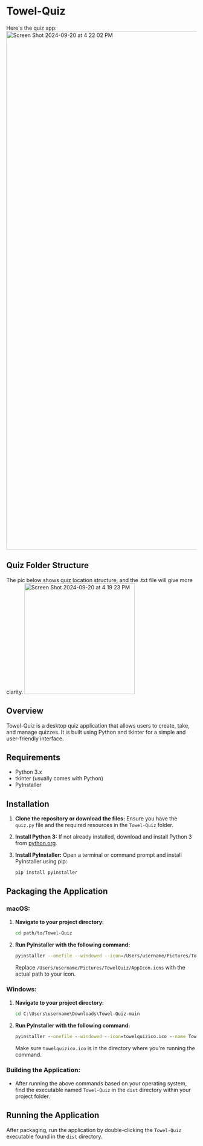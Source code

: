 # Towel-Quiz

Here's the quiz app:
<img width="1368" alt="Screen Shot 2024-09-20 at 4 22 02 PM" src="https://github.com/user-attachments/assets/00462569-7628-488f-907d-af43859e6ca5">

## Quiz Folder Structure
The pic below shows quiz location structure, and the .txt file will give more clarity.
<img width="292" alt="Screen Shot 2024-09-20 at 4 19 23 PM" src="https://github.com/user-attachments/assets/af9c01ef-e00f-404a-a676-5e4ab00a4652">

## Overview
Towel-Quiz is a desktop quiz application that allows users to create, take, and manage quizzes. It is built using Python and tkinter for a simple and user-friendly interface.

## Requirements
- Python 3.x
- tkinter (usually comes with Python)
- PyInstaller

## Installation
1. **Clone the repository or download the files:**
   Ensure you have the `quiz.py` file and the required resources in the `Towel-Quiz` folder.

2. **Install Python 3:**
   If not already installed, download and install Python 3 from [python.org](https://www.python.org/).

3. **Install PyInstaller:**
   Open a terminal or command prompt and install PyInstaller using pip:
   ```bash
   pip install pyinstaller
   ```

## Packaging the Application

### macOS:
1. **Navigate to your project directory:**
   ```bash
   cd path/to/Towel-Quiz
   ```

2. **Run PyInstaller with the following command:**
   ```bash
   pyinstaller --onefile --windowed --icon=/Users/username/Pictures/TowelQuiz/AppIcon.icns --name Towel-Quiz quiz.py
   ```
   Replace `/Users/username/Pictures/TowelQuiz/AppIcon.icns` with the actual path to your icon.

### Windows:
1. **Navigate to your project directory:**
   ```cmd
   cd C:\Users\username\Downloads\Towel-Quiz-main
   ```

2. **Run PyInstaller with the following command:**
   ```cmd
   pyinstaller --onefile --windowed --icon=towelquizico.ico --name Towel-Quiz quiz.py
   ```
   Make sure `towelquizico.ico` is in the directory where you're running the command.

### Building the Application:
- After running the above commands based on your operating system, find the executable named `Towel-Quiz` in the `dist` directory within your project folder.

## Running the Application
After packaging, run the application by double-clicking the `Towel-Quiz` executable found in the `dist` directory.
